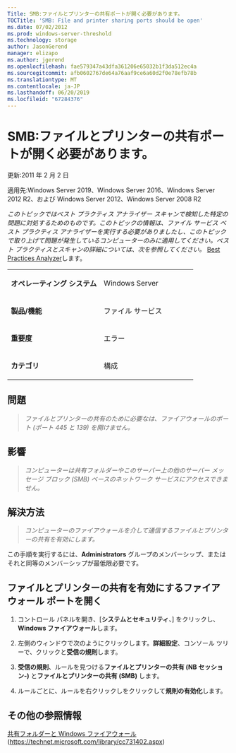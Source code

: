 ```yaml
---
Title: SMB:ファイルとプリンターの共有ポートが開く必要があります。
TOCTitle: 'SMB: File and printer sharing ports should be open'
ms.date: 07/02/2012
ms.prod: windows-server-threshold
ms.technology: storage
author: JasonGerend
manager: elizapo
ms.author: jgerend
ms.openlocfilehash: fae579347a43dfa361206e65032b1f3da512ec4a
ms.sourcegitcommit: afb0602767de64a76aaf9ce6a60d2f0e78efb78b
ms.translationtype: MT
ms.contentlocale: ja-JP
ms.lasthandoff: 06/20/2019
ms.locfileid: "67284376"
---
```

# <a name="smb-file-and-printer-sharing-ports-should-be-open"></a>SMB:ファイルとプリンターの共有ポートが開く必要があります。


更新:2011 年 2 月 2 日

適用先:Windows Server 2019、Windows Server 2016、Windows Server 2012 R2、および Windows Server 2012、Windows Server 2008 R2

*このトピックではベスト プラクティス アナライザー スキャンで検知した特定の問題に対処するためのものです。このトピックの情報は、ファイル サービス ベスト プラクティス アナライザーを実行する必要がありましたし、このトピックで取り上げて問題が発生しているコンピューターのみに適用してください。ベスト プラクティスとスキャンの詳細については、次を参照してください。* [Best Practices Analyzer](http://go.microsoft.com/fwlink/?linkid=122786%0d%0a)します。


<table>
<colgroup>
<col style="width: 50%" />
<col style="width: 50%" />
</colgroup>
<tbody>
<tr class="odd">
<td><p><strong>オペレーティング システム</strong></p></td>
<td><p>Windows Server</p></td>
</tr>
<tr class="even">
<td><p><strong>製品/機能</strong></p></td>
<td><p>ファイル サービス</p></td>
</tr>
<tr class="odd">
<td><p><strong>重要度</strong></p></td>
<td><p>エラー</p></td>
</tr>
<tr class="even">
<td><p><strong>カテゴリ</strong></p></td>
<td><p>構成</p></td>
</tr>
</tbody>
</table>

## <a name="issue"></a>問題

> *ファイルとプリンターの共有のために必要なは、ファイアウォールのポート (ポート 445 と 139) を開けません。*

## <a name="impact"></a>影響

> *コンピューターは共有フォルダーやこのサーバー上の他のサーバー メッセージ ブロック (SMB) ベースのネットワーク サービスにアクセスできません。*

## <a name="resolution"></a>解決方法

> *コンピューターのファイアウォールを介して通信するファイルとプリンターの共有を有効にします。*

この手順を実行するには、**Administrators** グループのメンバーシップ、またはそれと同等のメンバーシップが最低限必要です。

## <a name="to-open-the-firewall-ports-to-enable-file-and-printer-sharing"></a>ファイルとプリンターの共有を有効にするファイアウォール ポートを開く

1.  コントロール パネルを開き、[**システムとセキュリティ**、] をクリックし、 **Windows ファイアウォール**します。

2.  左側のウィンドウで次のようにクリックします。**詳細設定**、コンソール ツリーで、クリックと**受信の規則**します。

3.  **受信の規則**、ルールを見つける**ファイルとプリンターの共有 (NB セッション-)** と**ファイルとプリンターの共有 (SMB)** します。

4.  ルールごとに、ルールを右クリックしをクリックして**規則の有効化**します。

## <a name="additional-references"></a>その他の参照情報

[共有フォルダーと Windows ファイアウォール](https://technet.microsoft.com/library/cc731402.aspx)(https://technet.microsoft.com/library/cc731402.aspx)

